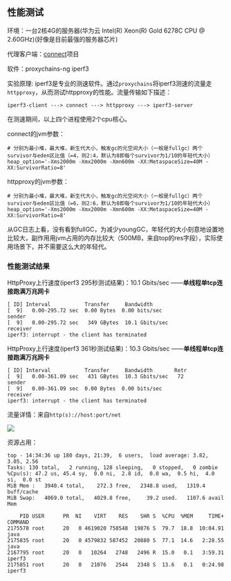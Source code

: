 ## 性能测试

环境：一台2核4G的服务器(华为云 Intel(R) Xeon(R) Gold 6278C CPU @ 2.60GHz)(好像是目前最强的服务器芯片)

代理客户端：[connect](https://github.com/arloor/connect)项目

软件：proxychains-ng iperf3

实验原理: iperf3是专业的测速软件。通过`proxychains`将iperf3测速的流量走`httpproxy`，从而测试httpproxy的性能。流量传输如下描述：

```shell
iperf3-client ---> connect ---> httpproxy ---> iperf3-server
```

在测速期间，以上四个进程使用2个cpu核心。

connect的jvm参数：

```shell script
# 分别为最小堆，最大堆，新生代大小，触发gc的元空间大小（一般是fullgc）两个survivor与eden区比值（=4，则2:4，默认为8即每个survivor为1/10的年轻代大小）
heap_option='-Xms2000m -Xmx2000m -Xmn600m -XX:MetaspaceSize=40M -XX:SurvivorRatio=8'
```

httpproxy的jvm参数：

```shell script
# 分别为最小堆，最大堆，新生代大小，触发gc的元空间大小（一般是fullgc）两个survivor与eden区比值（=6，则2:6，默认为8即每个survivor为1/10的年轻代大小）
heap_option='-Xms2000m -Xmx2000m -Xmn600m -XX:MetaspaceSize=40M -XX:SurvivorRatio=8'
```

从GC日志上看，没有看到fullGC，为减少youngGC，年轻代的大小刻意地设置地比较大，副作用用jvm占用的内存比较大（500MB，来自top的res字段），实际使用场景下，并不需要这么大的年轻代。

### 性能测试结果

HttpProxy上行速度(iperf3 295秒测试结果)：10.1 Gbits/sec ——**单线程单tcp连接跑满万兆网卡**

```shell script
[ ID] Interval           Transfer     Bandwidth
[  9]   0.00-295.72 sec  0.00 Bytes  0.00 bits/sec                  sender
[  9]   0.00-295.72 sec   349 GBytes  10.1 Gbits/sec                  receiver
iperf3: interrupt - the client has terminated
```

HttpProxy上行速度(iperf3 361秒测试结果)：10.3 Gbits/sec ——**单线程单tcp连接跑满万兆网卡**

```shell script
[ ID] Interval           Transfer     Bandwidth       Retr
[  9]   0.00-361.09 sec   431 GBytes  10.3 Gbits/sec   72             sender
[  9]   0.00-361.09 sec  0.00 Bytes  0.00 bits/sec                  receiver
iperf3: interrupt - the client has terminated
```

流量详情：来自`http(s)://host:port/net`

![](网速监控.png)


资源占用：

```shell script
top - 14:34:36 up 180 days, 21:39,  6 users,  load average: 3.82, 3.05, 2.56
Tasks: 130 total,   2 running, 128 sleeping,   0 stopped,   0 zombie
%Cpu(s): 47.2 us, 45.4 sy,  0.0 ni,  2.8 id,  0.0 wa,  0.5 hi,  4.0 si,  0.0 st
MiB Mem :   3940.4 total,    272.3 free,   2348.8 used,   1319.4 buff/cache
MiB Swap:   4069.0 total,   4029.8 free,     39.2 used.   1107.6 avail Mem

    PID USER      PR  NI    VIRT    RES    SHR S  %CPU  %MEM     TIME+ COMMAND
2175578 root      20   0 4619020 758548  19876 S  79.7  18.8  10:04.91 java
2175835 root      20   0 4579832 587452  20880 S  77.1  14.6   2:28.55 java
2167795 root      20   0   10264   2748   2496 R  15.0   0.1   3:59.31 iperf3
2175851 root      20   0   21076   2544   2348 S  13.6   0.1   0:24.98 iperf3
```
